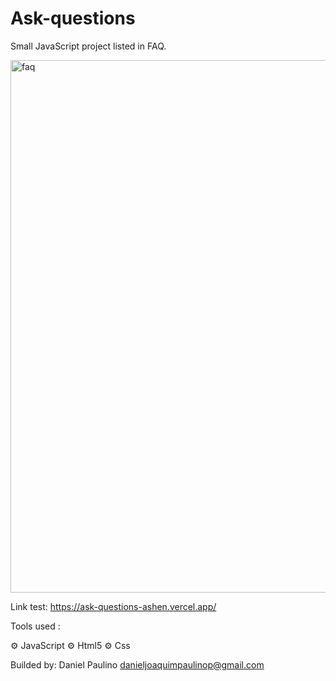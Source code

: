 # Ask-questions
Small JavaScript project listed in FAQ.


<img width="852" alt="faq" src="https://user-images.githubusercontent.com/37070026/197090843-4090ce74-692f-4a01-95af-f47c8a49b967.png">

Link test: https://ask-questions-ashen.vercel.app/

Tools used :

⚙️ JavaScript
⚙️ Html5
⚙️ Css

Builded by: 
  Daniel Paulino
  danieljoaquimpaulinop@gmail.com
  

